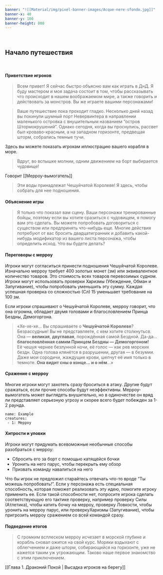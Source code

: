 ```yaml
---
banner: "![[Material/img/pixel-banner-images/Acque-nere-sfondo.jpg]]"
banner-x: 40
banner-y: 100
banner-height: 800
---
```


&nbsp;
## Начало путешествия

&nbsp;
#### Приветствие игроков

> Всем привет! Я сейчас быстро объясню вам как играть в ДнД. Я буду мастером и моя задача состоит в том, чтобы рассказывать что происходит в нашем воображаемом мире, а также говорить и действовать за монстров. Вы же играете вашими персонажами!

> Ваше путешествие пока проходит гладко. Несколько дней назад вы покинули шумный порт Невервинтера в направлении маленького островка с внушительным названием “остров Штормокрушений”. Однако сегодня, когда вы проснулись, рассвет был кроваво-красным, а на западном горизонте, предвещая шторм, собрались темные тучи.

Здесь вы можете показать игрокам иллюстрацию вашего корабля в море.
> Вдруг, во вспышке молнии, одним движением на борт выбирается чудовище!

Говорит [[Мерроу-вымогатель]]
> Эти воды принадлежат Чешуйчатой Королеве! Я здесь, чтобы собрать для нее подношения.

#### Объяснение игры

> Я только что показал вам сцену. Ваши персонажи тренированные бойцы, поэтому если вы хотите сразиться с чудовищем, я помогу вам это сделать. Вы можете попробовать договориться с существом или предпринять что-нибудь еще. Многие действия потребуют от вас бросить двадцатигранник и добавить какой-нибудь модификатор из вашего листа персонажа, чтобы определить исход. Что вы будете делать?

#### Переговоры с мерроу

Игроки могут согласиться принести подношения Чешуйчатой Королеве. Изначально мерроу требует 400 золотых монет (зм) или эквивалентное количество товаров. Это стоимость всех товаров перевозимых судном. Игроки могут использовать проверки Харизмы (Убеждение, Обман и Запугивание), чтобы попробовать уменьшить эту сумму. Каждая успешная проверка со сложностью (Сл) 15 уменьшает требование на 100 зм.

Если игроки спрашивают о Чешуйчатой Королеве, мерроу говорит, что она огромна, обладает двумя головами и благословлением Принца Бездны, Демогоргона.
> «Хе-хе-хе… Вы спрашиваете о **Чешуйчатой Королеве**? Безрассудные! Вы не представляете, с кем хотите столкнуться. Она — **великая**, **двуглавая**, порождённая самой Бездной. Да-да… **благословлённая самим Принцем Бездны — Демогоргоном!**  
> Её чешуя чернее безлунной ночи, её голос — как рев морских бездн. Одна голова клянётся в разрушении, другая — в безумии.  Даже мои сородичи, жаждущие крови, шепчут её имя только в темноте.  **Она видит сны о конце… и о нём**...»

#### Сражение с мерроу

Многие игроки могут захотеть сразу броситься в атаку. Другие будут сражаться, если прочие способы будут неэффективны.
Мерроу-вымогатель может выглядеть внушительно, но в одиночестве он вряд ли представляет серьезную угрозу и скорее всего будет побежден за 1-2 раунда.

```encounter-table
name: Example
creatures:
 - 1: Мерроу
```

#### Хитрости и уловки

Игроки могут придумать всевоможные необычные способы разобраться с мерроу:
- Сбросить его за борт с помощью катящейся бочки
- Уронить на него парус, чтобы перекрыть ему обзор
- Призвать команду навалиться на него

Что бы игрок не предложил старайтесь отвечать что-то вроде “Ты можешь попробовать!”. Если у персонажа есть специальная способность, которая поможет реализовать эту идею, помогите игроку применить ее. Если такой способности нет, попросите игрока сделать соответствующую его тактике проверку, например проверку Силы (Атлетика), чтобы катить бочку на мерроу, проверку Ловкости, чтобы уронить на мерроу парус, или проверкуХаризмы (Запугивание), чтобы пригрозить мерроу сражением со всей командой сразу.

#### Подведение итогов

> С громким всплеском мерроу исчезает в морской глубине и корабль сновал ожится на свой курс. Моряки вздыхают с облегчением и даже шторм, собирающийся на горизонте, уже не кажется таким уж угрожающим. Таково наше первое знакомство с этим приключением.


[[Глава 1. Драконий Покой | Высадка игроков на берегу]]